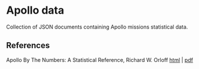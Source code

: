 # Apollo data
Collection of JSON documents containing Apollo missions statistical data.

## References
Apollo By The Numbers: A Statistical Reference, Richard W. Orloff [html](http://history.nasa.gov/SP-4029/SP-4029.htm) | [pdf](http://history.nasa.gov/SP-4029/SP-4029.htm)
